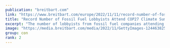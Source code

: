 ```yaml
---
publication: "breitbart.com"
link: "https://www.breitbart.com/europe/2022/11/11/record-number-of-fossil-fuel-lobbyists-attend-cop27-climate-conference/"
title: "Record Number of Fossil Fuel Lobbyists Attend COP27 Climate Summit"
excerpt: "The number of lobbyists from fossil fuel companies attending the COP27 climate change conference has increased by 25 per cent over last year."
image: "https://media.breitbart.com/media/2022/11/GettyImages-1244638257-2-640x335.jpg"
group: con
rank: 2
---
```

